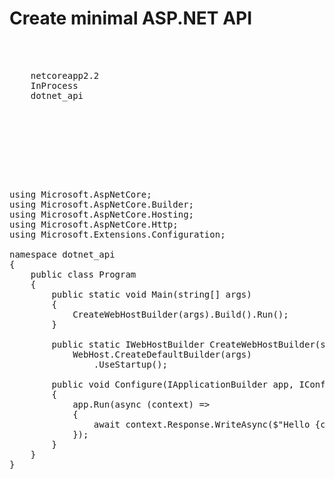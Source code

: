 # Create minimal ASP.NET API

<pre class="file" data-filename="dotnet-api.csproj" data-target="replace">
<Project Sdk="Microsoft.NET.Sdk.Web">

  <PropertyGroup>
    <TargetFramework>netcoreapp2.2</TargetFramework>
    <AspNetCoreHostingModel>InProcess</AspNetCoreHostingModel>
    <RootNamespace>dotnet_api</RootNamespace>
  </PropertyGroup>

  <ItemGroup>
    <PackageReference Include="Microsoft.AspNetCore.App" />
    <PackageReference Include="Microsoft.AspNetCore.Razor.Design" Version="2.2.0" PrivateAssets="All" />
  </ItemGroup>

</Project>
</pre>

<pre class="file" data-filename="Program.cs" data-target="replace">
using Microsoft.AspNetCore;
using Microsoft.AspNetCore.Builder;
using Microsoft.AspNetCore.Hosting;
using Microsoft.AspNetCore.Http;
using Microsoft.Extensions.Configuration;

namespace dotnet_api
{
    public class Program
    {
        public static void Main(string[] args)
        {
            CreateWebHostBuilder(args).Build().Run();
        }

        public static IWebHostBuilder CreateWebHostBuilder(string[] args) =>
            WebHost.CreateDefaultBuilder(args)
                .UseStartup<Program>();
        
        public void Configure(IApplicationBuilder app, IConfiguration  configuration)
        {
            app.Run(async (context) =>
            {
                await context.Response.WriteAsync($"Hello {configuration.GetValue<string>("ENV_VALUE") ?? "GP"} World!");
            });
        }
    }
}
</pre>